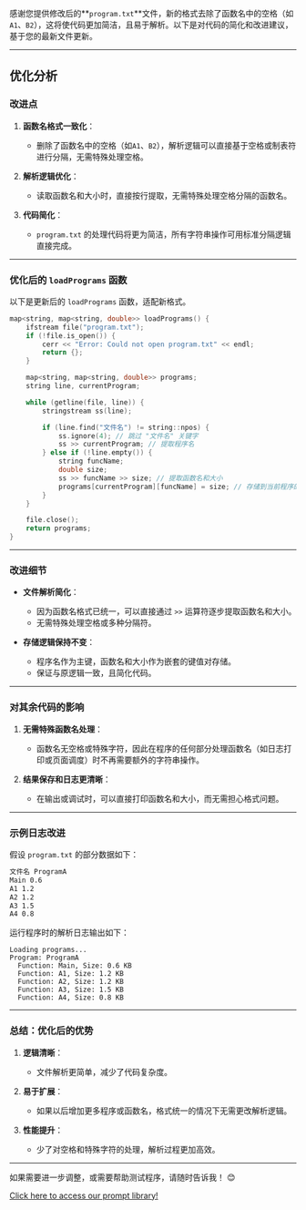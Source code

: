 感谢您提供修改后的**`program.txt`**文件，新的格式去除了函数名中的空格（如`A1`、`B2`），这将使代码更加简洁，且易于解析。以下是对代码的简化和改进建议，基于您的最新文件更新。

---

## **优化分析**

### **改进点**

1. **函数名格式一致化**：
    
    - 删除了函数名中的空格（如`A1`、`B2`），解析逻辑可以直接基于空格或制表符进行分隔，无需特殊处理空格。
2. **解析逻辑优化**：
    
    - 读取函数名和大小时，直接按行提取，无需特殊处理空格分隔的函数名。
3. **代码简化**：
    
    - `program.txt` 的处理代码将更为简洁，所有字符串操作可用标准分隔逻辑直接完成。

---

### **优化后的 `loadPrograms` 函数**

以下是更新后的 `loadPrograms` 函数，适配新格式。

```cpp
map<string, map<string, double>> loadPrograms() {
    ifstream file("program.txt");
    if (!file.is_open()) {
        cerr << "Error: Could not open program.txt" << endl;
        return {};
    }

    map<string, map<string, double>> programs;
    string line, currentProgram;

    while (getline(file, line)) {
        stringstream ss(line);

        if (line.find("文件名") != string::npos) {
            ss.ignore(4); // 跳过 "文件名" 关键字
            ss >> currentProgram; // 提取程序名
        } else if (!line.empty()) {
            string funcName;
            double size;
            ss >> funcName >> size; // 提取函数名和大小
            programs[currentProgram][funcName] = size; // 存储到当前程序的函数表
        }
    }

    file.close();
    return programs;
}
```

---

### **改进细节**

- **文件解析简化**：
    
    - 因为函数名格式已统一，可以直接通过 `>>` 运算符逐步提取函数名和大小。
    - 无需特殊处理空格或多种分隔符。
- **存储逻辑保持不变**：
    
    - 程序名作为主键，函数名和大小作为嵌套的键值对存储。
    - 保证与原逻辑一致，且简化代码。

---

### **对其余代码的影响**

1. **无需特殊函数名处理**：
    
    - 函数名无空格或特殊字符，因此在程序的任何部分处理函数名（如日志打印或页面调度）时不再需要额外的字符串操作。
2. **结果保存和日志更清晰**：
    
    - 在输出或调试时，可以直接打印函数名和大小，而无需担心格式问题。

---

### **示例日志改进**

假设 `program.txt` 的部分数据如下：

```txt
文件名 ProgramA
Main 0.6
A1 1.2
A2 1.2
A3 1.5
A4 0.8
```

运行程序时的解析日志输出如下：

```
Loading programs...
Program: ProgramA
  Function: Main, Size: 0.6 KB
  Function: A1, Size: 1.2 KB
  Function: A2, Size: 1.2 KB
  Function: A3, Size: 1.5 KB
  Function: A4, Size: 0.8 KB
```

---

### **总结：优化后的优势**

1. **逻辑清晰**：
    
    - 文件解析更简单，减少了代码复杂度。
2. **易于扩展**：
    
    - 如果以后增加更多程序或函数名，格式统一的情况下无需更改解析逻辑。
3. **性能提升**：
    
    - 少了对空格和特殊字符的处理，解析过程更加高效。

---

如果需要进一步调整，或需要帮助测试程序，请随时告诉我！ 😊

[Click here to access our prompt library!](https://ko-fi.com/s/277d07bae3)